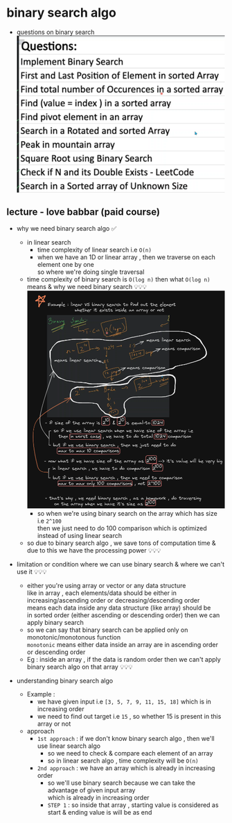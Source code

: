 # binary search algo

- questions on binary search
    ![questions on binary search](../../notes-pics/16-1-lecture/love-babbar/lecture-16-1-0.png)

## lecture - love babbar (paid course)

- why we need binary search algo ✅
    - in linear search
        - time complexity of linear search i.e `O(n)`
        - when we have an 1D or linear array , then we traverse on each element one by one <br> 
            so where we're doing single traversal
    - time complexity of binary search is `O(log n)` then what `O(log n)` means & why we need binary search 💡💡💡
        ![questions on binary search](../../notes-pics/16-1-lecture/love-babbar/lecture-16-1-1.png)
        - so when we're using binary search on the array which has size i.e `2^100` <br>
            then we just need to do 100 comparison which is optimized instead of using linear search
    - so due to binary search algo , we save tons of computation time & due to this we have the processing power 💡💡💡
- limitation or condition where we can use binary search & where we can't use it 💡💡💡
    - either you're using array or vector or any data structure <br>
        like in array , each elements/data should be either in increasing/ascending order or decreasing/descending order <br>
        means each data inside any data structure (like array) should be <br>
        in sorted order (either ascending or descending order) then we can apply binary search
    - so we can say that binary search can be applied only on monotonic/monotonous function <br>
        `monotonic` means either data inside an array are in ascending order or descending order
    - Eg : inside an array , if the data is random order then we can't apply binary search algo on that array 💡💡💡

- understanding binary search algo
    - Example : 
        - we have given input i.e `[3, 5, 7, 9, 11, 15, 18]` which is in increasing order
        - we need to find out target i.e `15` , so whether 15 is present in this array or not
    - approach
        - `1st approach` : if we don't know binary search algo , then we'll use linear search algo
            - so we need to check & compare each element of an array
            - so in linear search algo , time complexity will be `O(n)`
        - `2nd approach` : we have an array which is already in increasing order
            - so we'll use binary search because we can take the advantage of given input array <br>
                which is already in increasing order
            - `STEP 1` : so inside that array , starting value is considered as start & ending value is will be as end
    


